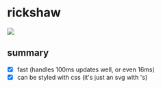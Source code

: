 # rickshaw

![](http://g.recordit.co/4fybFRWBl4.gif)

## summary

 - [x] fast (handles 100ms updates well, or even 16ms)
 - [x] can be styled with css (it's just an svg with <rect>'s)
